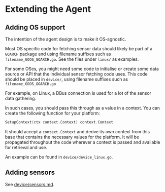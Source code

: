 <!--
 Copyright (c) 2023 Joshua Rich <joshua.rich@gmail.com>

 This software is released under the MIT License.
 https://opensource.org/licenses/MIT
-->

# Extending the Agent

## Adding OS support

The intention of the agent design is to make it OS-agnostic.

Most OS specific code for fetching sensor data should likely be part of a
`GOARCH` package and using filename suffixes such as `filename_GOOS_GOARCH.go`.
See the files under `linux/` as examples.

For some OSes, you might need some code to initialise or create some data source
or API that the individual sensor fetching code uses. This code should be placed
in `device/`, using filename suffixes such as `filename_GOOS_GOARCH.go`

For example, on Linux, a DBus connection is used for a lot of the sensor data gathering.

In such cases, you should pass this through as a value in a context. You can
create the following function for your platform:

```go
SetupContext(ctx context.Context) context.Context
```

It should accept a `context.Context` and derive its own context from this base
that contains the necessary values for the platform. It will be propagated
throughout the code wherever a context is passed and available for retrieval and
use.

An example can be found in `device/device_linux.go`.

## Adding sensors

See [device/sensors.md](device/sensors.md).
